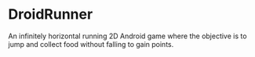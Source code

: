 # DroidRunner
An infinitely horizontal running 2D Android game where the objective is to jump and collect food without falling to gain points.
